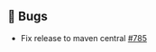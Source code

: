 ## 🐞 Bugs

- Fix release to maven central [#785](https://github.com/focus-shift/jollyday/issues/785)
